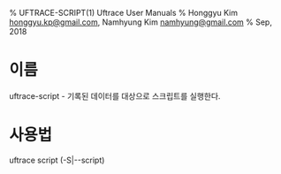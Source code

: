 % UFTRACE-SCRIPT(1) Uftrace User Manuals
% Honggyu Kim <honggyu.kp@gmail.com>, Namhyung Kim <namhyung@gmail.com>
% Sep, 2018

이름
====
uftrace-script - 기록된 데이터를 대상으로 스크립트를 실행한다.


사용법
======
uftrace script (-S|--script) <script file> [*options*]
uftrace script (-S|--script) <script file> [*options*] --record COMMAND


설명
====
이 명령어는 `uftrace-record`(1) 명령어를 통해 기록된 데이터를 대상으로 스크립트를 실행한다.


SCRIPT 옵션
============
-S *SCRIPT_PATH*, \--script=*SCRIPT_PATH*
:   기록된 추적 데이터를 수행하는 동안 주어진 스크립트가 함수의 시작과 끝에서 추가적인
    작업을 하도록 한다.
    파일의 확장자에 따라 스크립트 타입이 감지된다.
    예를 들어 '.py'의 경우에는 파이썬, '.lua'의 경우 lua 5.1 스크립트로서 감지된다.
    *SCRIPT 실행*을 보라.

\--record COMMAND [*command-options*]
:   주어진 스크립트로 실행하기 전에 새로운 추적을 기록한다.
    현재 지원되는 스크립트 타입으로는 Python 2.7과 Lua 5.1이 있다


공통 옵션
==============
-F *FUNC*, \--filter=*FUNC*
:   선택된 함수들 (그리고 그 내부의 함수들)만 스크립트를 실행하도록 필터를
    설정한다.  이 옵션은 한번 이상 쓰일 수 있다.
    필터에 대한 설명은 `uftrace-replay` 를 참고한다.

-N *FUNC*, \--notrace=*FUNC*
:   선택된 함수들 (또는 그 아래 함수들)을 스크립트 실행에서 제외하도록 설정하는
    옵션이다.  이 옵션은 한번 이상 쓰일 수 있다.
    필터에 대한 설명은 `uftrace-replay` 를 참고한다.

-C *FUNC*, \--caller-filter=*FUNC*
:   선택된 함수의 호출자에 대해 스크립트를 실행하는 필터를 설정한다.
    이 옵션은 한번 이상 쓰일 수 있다.
    필터에 대한 설명은 `uftrace-replay` 를 참고한다.

-T *TRG*, \--trigger=*TRG*
:   선택된 함수의 트리거를 설정한다. 이 옵션은 한번 이상 쓰일 수 있다.
    트리거에 대한 설명은 `uftrace-replay` 를 참고한다.

-D *DEPTH*, \--depth=*DEPTH*
:   함수가 중첩될 수 있는 최대 깊이를 설정한다.

-t *TIME*, \--time-filter=*TIME*
:   설정한 시간 이하로 수행된 함수는 스크립트를 실행하지 않게 한다. 만약 어떤
    함수가 명시적으로 'trace' 트리거가 적용된 경우, 그 함수는 실행 시간과
    상관없이 항상 스크립트를 실행한다.

\--no-libcall
:   라이브러리 호출은 스크립트를 실행하지 않게 한다.

\--match=*TYPE*
:   TYPE으로 일치하는 패턴을 보여준다. 가능한 형태는 `regex`와 `glob`이다.
    기본은 `regex`이다.


공통 분석 옵션
=============
-H *FUNC*, \--hide=*FUNC*
:   주어진 FUNC 함수들을 출력 대상에서 제외할 수 있다.  이는 선택된 함수의 자식
    함수들에 대해서는 영향을 주지 않으며 단지 주어진 함수들만 숨기는 기능을 하게
    된다. 이 옵션은 한번 이상 쓰일 수 있다.

\--kernel-full
:   사용자 함수 밖에서 호출된 모든 커널 함수에 대하여 스크립트를 실행한다.

\--kernel-only
:   사용자 함수를 제외한 커널 함수에 대해서만 스크립트를 실행한다.

\--tid=*TID*[,*TID*,...]
:   주어진 태스크에 의해 호출된 함수만 스크립트를 실행한다.
    uftrace report --task 또는 uftrace info 를 이용해 데이터 파일 내의 태스크
    목록을 볼 수 있다.  이 옵션은 한번 이상 쓰일 수 있다.

\--demangle=*TYPE*
:   필터, 트리거, 함수인자와 (또는) 반환 값을 디맹글(demangled)된 C++ 심볼 이름으로 사용한다.
    "full", "simple" 그리고 "no" 값을 사용할 수 있다.
    함수인자와 템플릿 파라미터를 무시하는 "simple"이 기본이다.

-r *RANGE*, \--time-range=*RANGE*
:   시간 RANGE 내에 수행된 함수들만 스크립트를 실행한다. RANGE는 \<시작\>~\<끝\>
    ("~" 로 구분) 이고 \<시작\>과 \<끝\> 중 하나는 생략 될 수 있다.
    \<시작\>과 \<끝\> 은 타임스탬프 또는 '100us'와 같은 \<시간단위\>가 있는
    경과 시간이다.
    `uftrace replay`(1)에서 `-f time` 또는 `-f elapsed`를 이용해 타임스탬프 또는
    경과 시간을 표시할 수 있다.


SCRIPT EXECUTION
================
uftrace 는 함수의 진입과 반환 시점에 스크립트 실행이 가능하다.
현재 지원되는 스크립트 타입은 Python 2.7, Python 3 그리고 Lua 5.1 이다.

사용자는 네 개의 함수를 작성할 수 있다. 'uftrace_entry' 와 'uftracce_exit' 은
각 함수의 진입시점과 반환시점에 항상 실행된다.  하지만 'uftrace_begin' 과
'uftrace_end' 는 분석 대상 프로그램이 초기화되고 종료될때 한 번씩만 실행된다.

    $ cat scripts/simple.py
    def uftrace_begin(ctx):
        print("program begins...")

    def uftrace_entry(ctx):
        func = ctx["name"]
        print("entry : " + func + "()")

    def uftrace_exit(ctx):
        func = ctx["name"]
        print("exit  : " + func + "()")

    def uftrace_end():
        print("program is finished")

'ctx' 변수는 아래의 정보를 포함하는 사전타입(dictionary type)의 변수이다.

    /* context information passed to uftrace_entry(ctx) and uftrace_exit(ctx) */
    script_context = {
        int       tid;
        int       depth;
        long      timestamp;
        long      duration;    # exit only
        long      address;
        string    name;
        list      args;        # entry only (if available)
        value     retval;      # exit  only (if available)
    };

    /* context information passed to uftrace_begin(ctx) */
    script_context = {
        bool      record;      # True if it runs at record time, otherwise False
        string    version;     # uftrace version info
        list      cmds;        # execution commands
    };

위의 스크립트는 미리 기록되어 있는 uftrace 데이터를 대상으로 실행될수 있다.
사용법은 다음과 같다.

    $ uftrace record -F main tests/t-abc

    $ uftrace script -S scripts/simple.py
    program begins...
    entry : main()
    entry : a()
    entry : b()
    entry : c()
    entry : getpid()
    exit  : getpid()
    exit  : c()
    exit  : b()
    exit  : a()
    exit  : main()
    program is finished

아래는 같은 데이터에 대하여 이전의 예와 다른 결과를 출력하는 예제이다.
결과는 `uftrace replay` 와 비슷한 모습을 가진다.

    $ uftrace script -S scripts/replay.py
    # DURATION    TID     FUNCTION
                [25794] | main() {
                [25794] |   a() {
                [25794] |     b() {
                [25794] |       c() {
                [25794] |         getpid() {
      11.037 us [25794] |         } /* getpid */
      44.752 us [25794] |       } /* c */
      70.924 us [25794] |     } /* b */
      98.191 us [25794] |   } /* a */
     124.329 us [25794] | } /* main */

위의 파이썬 스크립트는 결과를 원하는 방식으로 출력하기 위해 수정될 수 있다.

스크립트는 스크립트를 실행하는 함수의 이름(또는 --match 옵션에 따른 패턴)의
"UFTRACE_FUNCS" 리스트를 선택적으로 가질 수 있는데 만약 이 리스트가 존재하면,
이름이나 패턴이 일치하는 함수들만 스크립트를 실행한다.
예를 들어, 다음과 같은 한 줄을 스크립트에 추가했다면, 이름이 한 글자인 함수들만
스크립트를 실행한다.

    $ echo 'UFTRACE_FUNCS = [ "^.$" ]' >> replay.py
    $ uftrace script -S replay.py
    # DURATION    TID     FUNCTION
                [25794] |   a() {
                [25794] |     b() {
                [25794] |       c() {
      44.752 us [25794] |       } /* c */
      70.924 us [25794] |     } /* b */
      98.191 us [25794] |   } /* a */

또한, 스크립트는 자체적으로 데이터를 기록(record)하는 과정에 함수의 인자 또는
반환 값과 같은 정보를 위한 옵션을 내부적으로 가질 수 있다.
"uftrace-option:" 으로 시작하는 주석이 있으면 기록하는 동안 필요한 uftrace 의
record 옵션들을 자동으로 추가할 수 있다.

    $ cat arg.py
    #
    # uftrace-option: -A a@arg1 -R b@retval
    #
    def uftrace_entry(ctx):
        if "args" in ctx:
            print(ctx["name"] + " has args")
    def uftrace_exit(ctx):
        if "retval" in ctx:
            print(ctx["name"] + " has retval")

    $ uftrace record -S arg.py abc
    a has args
    b has retval
    $ uftrace script -S arg.py
    a has args
    b has retval


함께 보기
=========
`uftrace`(1), `uftrace-record`(1), `uftrace-replay`(1), `uftrace-live`(1)


번역자
======
조정근 <wjdrms1388@gmail.com>, 김홍규 <honggyu.kp@gmail.com>
